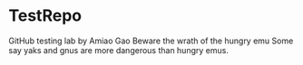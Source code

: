 # TestRepo
GitHub testing lab by Amiao Gao
Beware the wrath of the hungry emu
Some say yaks and gnus are more dangerous than hungry emus.
